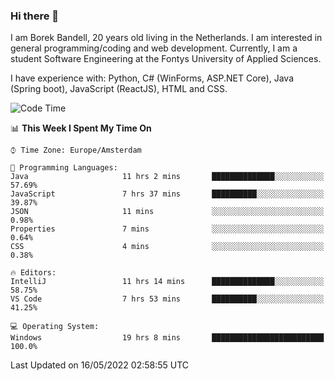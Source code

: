 ### Hi there 👋

I am Borek Bandell, 20 years old living in the Netherlands. I am interested in general programming/coding and web development. Currently, I am a student Software Engineering at the Fontys University of Applied Sciences.

I have experience with: Python, C# (WinForms, ASP.NET Core), Java (Spring boot), JavaScript (ReactJS), HTML and CSS.

<!--START_SECTION:waka-->
![Code Time](http://img.shields.io/badge/Code%20Time-133%20hrs%2029%20mins-blue)

📊 **This Week I Spent My Time On** 

```text
⌚︎ Time Zone: Europe/Amsterdam

💬 Programming Languages: 
Java                     11 hrs 2 mins       ██████████████░░░░░░░░░░░   57.69% 
JavaScript               7 hrs 37 mins       ██████████░░░░░░░░░░░░░░░   39.87% 
JSON                     11 mins             ░░░░░░░░░░░░░░░░░░░░░░░░░   0.98% 
Properties               7 mins              ░░░░░░░░░░░░░░░░░░░░░░░░░   0.64% 
CSS                      4 mins              ░░░░░░░░░░░░░░░░░░░░░░░░░   0.38%

🔥 Editors: 
IntelliJ                 11 hrs 14 mins      ██████████████░░░░░░░░░░░   58.75% 
VS Code                  7 hrs 53 mins       ██████████░░░░░░░░░░░░░░░   41.25%

💻 Operating System: 
Windows                  19 hrs 8 mins       █████████████████████████   100.0%

```


 Last Updated on 16/05/2022 02:58:55 UTC
<!--END_SECTION:waka-->

<!--**tcBorek2002/tcBorek2002** is a ✨ _special_ ✨ repository because its `README.md` (this file) appears on your GitHub profile.

Here are some ideas to get you started:

- 🔭 I’m currently working on ...
- 🌱 I’m currently learning ...
- 👯 I’m looking to collaborate on ...
- 🤔 I’m looking for help with ...
- 💬 Ask me about ...
- 📫 How to reach me: ...
- 😄 Pronouns: ...
- ⚡ Fun fact: ...
-->
